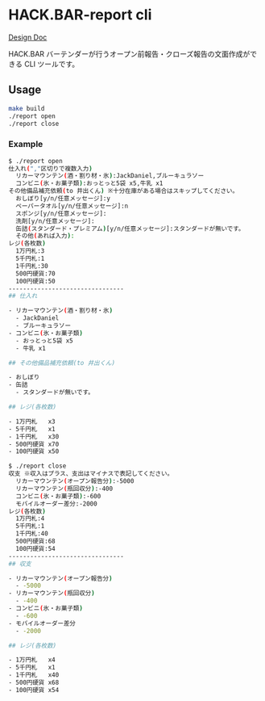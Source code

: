 # HACK.BAR-report cli

[Design Doc](https://github.com/tingtt/hackbar-report/blob/main/docs/DesignDoc.md)

HACK.BAR バーテンダーが行うオープン前報告・クローズ報告の文面作成ができる CLI ツールです。

## Usage

```sh
make build
./report open
./report close
```

### Example

```sh
$ ./report open
仕入れ(","区切りで複数入力)
  リカーマウンテン(酒・割り材・氷):JackDaniel,ブルーキュラソー
  コンビニ(氷・お菓子類):おっとっと5袋 x5,牛乳 x1
その他備品補充依頼(to 井出くん) ※十分在庫がある場合はスキップしてください。
  おしぼり[y/n/任意メッセージ]:y
  ペーパータオル[y/n/任意メッセージ]:n
  スポンジ[y/n/任意メッセージ]:
  洗剤[y/n/任意メッセージ]:
  缶詰(スタンダード・プレミアム)[y/n/任意メッセージ]:スタンダードが無いです。
  その他(あれば入力):
レジ(各枚数)
  1万円札:3
  5千円札:1
  1千円札:30
  500円硬貨:70
  100円硬貨:50
--------------------------------
## 仕入れ

- リカーマウンテン(酒・割り材・氷)
  - JackDaniel
  - ブルーキュラソー
- コンビニ(氷・お菓子類)
  - おっとっと5袋 x5
  - 牛乳 x1

## その他備品補充依頼(to 井出くん)

- おしぼり
- 缶詰
  - スタンダードが無いです。

## レジ(各枚数)

- 1万円札   x3
- 5千円札   x1
- 1千円札   x30
- 500円硬貨 x70
- 100円硬貨 x50
```

```sh
$ ./report close
収支 ※収入はプラス、支出はマイナスで表記してください。
  リカーマウンテン(オープン報告分):-5000
  リカーマウンテン(瓶回収分):-400
  コンビニ(氷・お菓子類):-600
  モバイルオーダー差分:-2000
レジ(各枚数)
  1万円札:4
  5千円札:1
  1千円札:40
  500円硬貨:68
  100円硬貨:54
--------------------------------
## 収支

- リカーマウンテン(オープン報告分)
  - -5000
- リカーマウンテン(瓶回収分)
  - -400
- コンビニ(氷・お菓子類)
  - -600
- モバイルオーダー差分
  - -2000

## レジ(各枚数)

- 1万円札   x4
- 5千円札   x1
- 1千円札   x40
- 500円硬貨 x68
- 100円硬貨 x54
```
